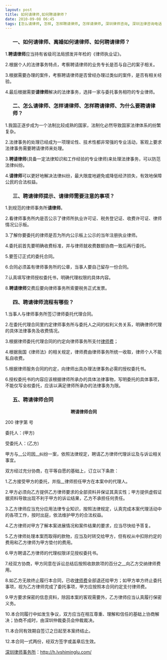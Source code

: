 ```yaml
---
layout: post
title: 如何请律师,如何聘请律师？
date: 2010-09-08 06:45
tags: [怎么请律师, 怎样, 怎样聘请律师, 怎样请律师, 深圳律师咨询, 深圳法律咨询电话, 离婚如何请律师, 聘请律师合同, 聘请律师提示, 聘请律师流程]
---
```

<ol>
<h3>一、如何请律师、离婚如何请律师、如何聘请律师？</h3>
</ol>
1.<strong>聘请律师</strong>应当持有省级司法局颁发并年检的《律师执业证》。

2.根据个人的法律事务特点，考察聘请律师的业务专长是否与自己的案子相关。

3.根据需要办理的案件，考察聘请律师是否曾经办理过类似的案件，是否有相关经验。

4.最后根据需要<strong>请律师</strong>解决的法律事务，选择一家与委托事务相符的专业律师。
<ol>
<h3>二、怎么请律师、怎样请律师、怎样聘请律师、为什么要聘请律师？</h3>
</ol>
1.我国正逐步成为一个法制比较成熟的国家，法制化必然导致国家法律体系的纷繁复杂。

2.法律事务的处理已经成为一项理论性、技术性都非常强的专业活动，客观上要求法律事务需要聘请律师来处理。

3.<strong>聘请律师</strong>(具备一定法律知识和工作经验的专业律师)来处理法律事务，可以防范法律纠纷。

4.<strong>请律师</strong>可以更好地解决法律纠纷，最大限度地避免或降低经济损失，有效地保障公民的合法权益。
<ol>
<h3>三、聘请律师提示、请律师需要注意的事项？</h3>
</ol>
1.到规范的律师事务所<strong>请律师</strong>。

2.看律师事务所内是否公示了律师所执业许可证、税务登记证、收费许可证、律师情况公示板。

3.了解你要委托的律师是否为所内公示板上公示的当年注册执业律师。

4.委托前首先要明确收费标准，并与律师就收费数额协商一致后再行委托。

5.要签订正式的委托合同。

6.合同必须盖有律师事务所的公章，当事人要自己留存一份合同。

7.认真填写律师授权委托书，明确代理权限的具体内容。

8.<strong>聘请律师</strong>交费后要向律师事务所索要税务正式发票。
<ol>
<h3>四、聘请律师流程有哪些？</h3>
</ol>
1.当事人与律师事务所签订律师委托代理合同。

2.在委托代理合同里约定律师事务所与委托人之间的权利义务关系，明确律师代理的具体法律事务及收费情况。

3.根据律师委托代理合同的约定向律师事务所支付<a href="http://h.lvshiminglu.com/law/328.html" target="_blank">律师费</a>；

4.根据我国《律师法》的相关规定，律师费由律师事务所统一收取，律师个人不能私自收费。

5.根据律师服务合同的约定，向律师出具办理法律事务必需的授权委托书。

6.授权委托书的内容应该根据律师所承办的具体法律事物，写明委托的具体事项，不能仅写全权委托，应该以满足律师所承办的法律事务为限。
<ol>
<h3>五、聘请律师合同</h3>
</ol>
<p style="text-align: center;"><strong>聘请律师合同</strong></p>
200 律字第 号

委托人：(甲方)

受委托人：(乙方)

甲方与__公司因__纠纷一案，依照法律规定，聘请乙方律师代理诉讼及与诉讼相关事宜。

双方经过充分协商，在平等自愿的基础上，订立以下条款：

1.乙方接受甲方的委托，并指__律师担任甲方在本案中的代理人。

2.甲方必须向乙方提供乙方律师要求的全部资料并保证其真实性；甲方提供虚假证据资料导致出现不利于甲方的诉讼结果，乙方不承担任何责任。

3.乙方律师应当充分应用法律专业知识，按照法律规定，认真完成本案代理活动中的各项工作，按时出庭，依法维护甲方的合法权益。

4.乙方律师对甲方了解本案进展情况和案件结果的要求，应当尽快给予答复。

5.乙方律师处理本案而取得的款物，应当及时转交给甲方，但有权从中扣除约定的费用和乙方律师为甲方垫付的费用。

6.甲方聘请乙方律师的代理权限详见授权委托书。

7.经双方协商，甲方同意在诉讼总结后按照收款款项的百分之__向乙方交纳律师费用。

8.如乙方无故终止履行本合同，已收<a href="http://h.lvshiminglu.com/law/328.html" target="_blank">律师费</a>全部退还给甲方；如甲方单方终止委托事项，视为乙方律师完成了委托事项，甲方应按照本合同约定支付律师费。

9.甲方要求保密的信息资料，除因本案的客观需要外，乙方律师应当认真履行保密义务。

10.本合同履行中如发生争议，双方应当在相互尊重、理解和信任的基础上协商解决；协商不成时，由深圳仲裁委员会仲裁裁决。

11.本合同有效期自签订之日起至本案终结止。

12.本合同一式两份，经双方签字或盖章后生效。

<a href="http://h.lvshiminglu.com/">深圳律师事务所</a>：<a href="http://h.lvshiminglu.com/">http://h.lvshiminglu.com/</a>

